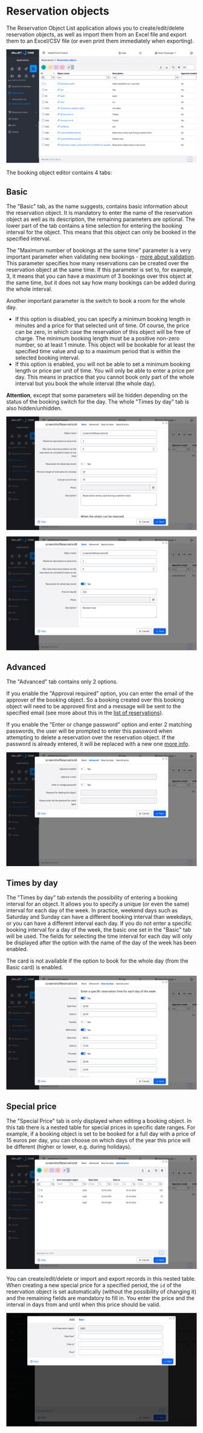 # Reservation objects

The Reservation Object List application allows you to create/edit/delete reservation objects, as well as import them from an Excel file and export them to an Excel/CSV file (or even print them immediately when exporting).

![](reservation_object-datatable.png)

The booking object editor contains 4 tabs:

## Basic

The "Basic" tab, as the name suggests, contains basic information about the reservation object. It is mandatory to enter the name of the reservation object as well as its description, the remaining parameters are optional. The lower part of the tab contains a time selection for entering the booking interval for the object. This means that this object can only be booked in the specified interval.

The "Maximum number of bookings at the same time" parameter is a very important parameter when validating new bookings - [more about validation](../reservations/readme.md). This parameter specifies how many reservations can be created over the reservation object at the same time. If this parameter is set to, for example, 3, it means that you can have a maximum of 3 bookings over this object at the same time, but it does not say how many bookings can be added during the whole interval.

Another important parameter is the switch to book a room for the whole day.

- If this option is disabled, you can specify a minimum booking length in minutes and a price for that selected unit of time. Of course, the price can be zero, in which case the reservation of this object will be free of charge. The minimum booking length must be a positive non-zero number, so at least 1 minute. This object will be bookable for at least the specified time value and up to a maximum period that is within the selected booking interval.
- If this option is enabled, you will not be able to set a minimum booking length or price per unit of time. You will only be able to enter a price per day. This means in practice that you cannot book only part of the whole interval but you book the whole interval (the whole day).

**Attention**, except that some parameters will be hidden depending on the status of the booking switch for the day. The whole "Times by day" tab is also hidden/unhidden.

![](reservation_object-editor_basic_tab.png)

![](reservation_object-editor_basic_tab_2.png)

## Advanced

The "Advanced" tab contains only 2 options.

If you enable the "Approval required" option, you can enter the email of the approver of the booking object. So a booking created over this booking object will need to be approved first and a message will be sent to the specified email (see more about this in the [list of reservations](../reservations/readme.md)).

If you enable the "Enter or change password" option and enter 2 matching passwords, the user will be prompted to enter this password when attempting to delete a reservation over the reservation object. If the password is already entered, it will be replaced with a new one [more info](../reservations/readme.md).

![](reservation_object-editor_advance_tab.png)

## Times by day

The "Times by day" tab extends the possibility of entering a booking interval for an object. It allows you to specify a unique (or even the same) interval for each day of the week. In practice, weekend days such as Saturday and Sunday can have a different booking interval than weekdays, or you can have a different interval each day. If you do not enter a specific booking interval for a day of the week, the basic one set in the "Basic" tab will be used. The fields for selecting the time interval for each day will only be displayed after the option with the name of the day of the week has been enabled.

The card is not available if the option to book for the whole day (from the Basic card) is enabled.

![](reservation_object-editor_chooseDay_tab.png)

## Special price

The "Special Price" tab is only displayed when editing a booking object. In this tab there is a nested table for special prices in specific date ranges. For example, if a booking object is set to be booked for a full day with a price of 15 euros per day, you can choose on which days of the year this price will be different (higher or lower, e.g. during holidays).

![](reservation_object-editor_prices_tab.png)

You can create/edit/delete or import and export records in this nested table. When creating a new special price for a specified period, the `id` of the reservation object is set automatically (without the possibility of changing it) and the remaining fields are mandatory to fill in. You enter the price and the interval in days from and until when this price should be valid.

![](reservation_object-editor_prices_add.png)
